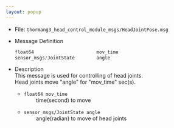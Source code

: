 ```yaml
---
layout: popup
---
```


- File: `thormang3_head_control_module_msgs/HeadJointPose.msg`

- Message Definition
  ```c
  float64               	 	mov_time
  sensor_msgs/JointState 		angle
  ```

- Description  
This message is used for controlling of head joints.  
Head joints move "angle" for "mov_time" sec(s).     

  * `float64 mov_time`   
  &emsp;&emsp; time(second) to move  
  
  * `sensor_msgs/JointState angle`  
  &emsp;&emsp; angle(radian) to move of head joints  
